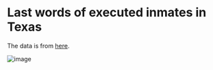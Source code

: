 # Last words of executed inmates in Texas

The data is from [here](http://www.tdcj.state.tx.us/death_row/dr_executed_offenders.html).

![image](https://user-images.githubusercontent.com/351828/50779729-5fee5400-12a1-11e9-8351-a5a099687c31.png)
